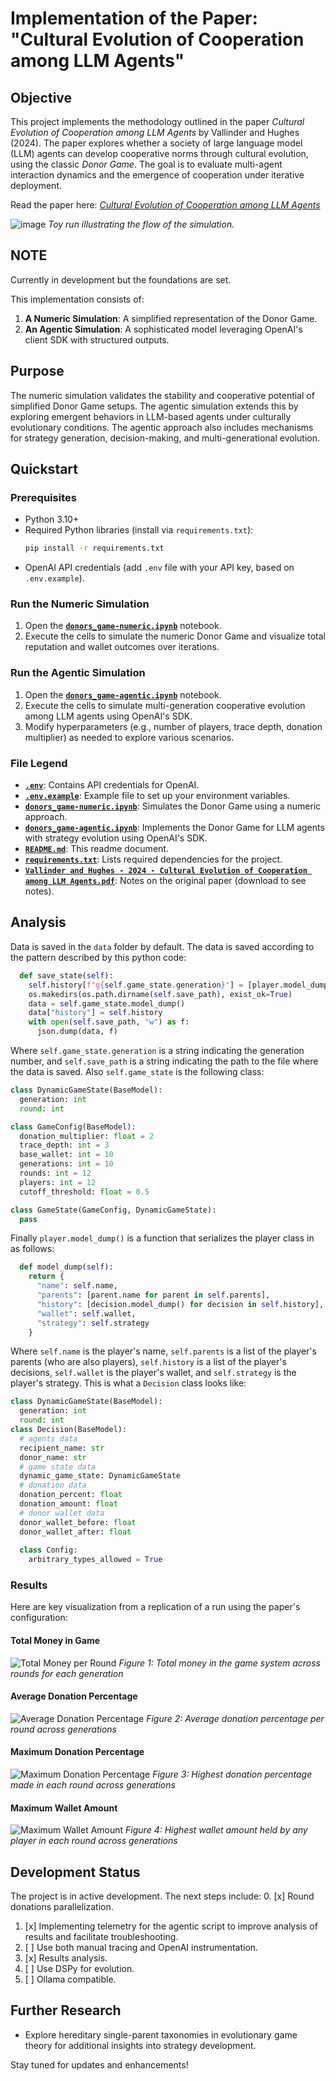 # Implementation of the Paper: "Cultural Evolution of Cooperation among LLM Agents"

## Objective
This project implements the methodology outlined in the paper *Cultural Evolution of Cooperation among LLM Agents* by Vallinder and Hughes (2024). The paper explores whether a society of large language model (LLM) agents can develop cooperative norms through cultural evolution, using the classic *Donor Game*. The goal is to evaluate multi-agent interaction dynamics and the emergence of cooperation under iterative deployment.

Read the paper here: [*Cultural Evolution of Cooperation among LLM Agents*](https://arxiv.org/pdf/2412.10270)

![image](https://github.com/user-attachments/assets/4df82d35-7cec-4717-9dbf-0c622fbb74be)
_Toy run illustrating the flow of the simulation._

## NOTE
Currently in development but the foundations are set.

This implementation consists of:
1. **A Numeric Simulation**: A simplified representation of the Donor Game.
2. **An Agentic Simulation**: A sophisticated model leveraging OpenAI's client SDK with structured outputs.

## Purpose
The numeric simulation validates the stability and cooperative potential of simplified Donor Game setups. The agentic simulation extends this by exploring emergent behaviors in LLM-based agents under culturally evolutionary conditions. The agentic approach also includes mechanisms for strategy generation, decision-making, and multi-generational evolution.

## Quickstart

### Prerequisites
- Python 3.10+
- Required Python libraries (install via `requirements.txt`):
  ```bash
  pip install -r requirements.txt
  ```
- OpenAI API credentials (add `.env` file with your API key, based on `.env.example`).

### Run the Numeric Simulation
1. Open the [**`donors_game-numeric.ipynb`**](./donors_game-numeric.ipynb) notebook.
2. Execute the cells to simulate the numeric Donor Game and visualize total reputation and wallet outcomes over iterations.

### Run the Agentic Simulation
1. Open the [**`donors_game-agentic.ipynb`**](./donors_game-agentic.ipynb) notebook.
2. Execute the cells to simulate multi-generation cooperative evolution among LLM agents using OpenAI's SDK.
3. Modify hyperparameters (e.g., number of players, trace depth, donation multiplier) as needed to explore various scenarios.

### File Legend
- **[`.env`](./.env)**: Contains API credentials for OpenAI.
- **[`.env.example`](./.env.example)**: Example file to set up your environment variables.
- **[`donors_game-numeric.ipynb`](./donors_game-numeric.ipynb)**: Simulates the Donor Game using a numeric approach.
- **[`donors_game-agentic.ipynb`](./donors_game-agentic.ipynb)**: Implements the Donor Game for LLM agents with strategy evolution using OpenAI's SDK.
- **[`README.md`](./README.md)**: This readme document.
- **[`requirements.txt`](./requirements.txt)**: Lists required dependencies for the project.
- **[`Vallinder and Hughes - 2024 - Cultural Evolution of Cooperation among LLM Agents.pdf`](./NOTES-Vallinder%20and%20Hughes%20-%202024%20-%20Cultural%20Evolution%20of%20Cooperation%20among%20LLM%20Agents.pdf)**: Notes on the original paper (download to see notes).

## Analysis
Data is saved in the `data` folder by default. The data is saved according to the pattern described by this python code:
```Python
  def save_state(self):
    self.history[f"g{self.game_state.generation}"] = [player.model_dump() for player in self.players]
    os.makedirs(os.path.dirname(self.save_path), exist_ok=True)
    data = self.game_state.model_dump()
    data["history"] = self.history
    with open(self.save_path, "w") as f:
      json.dump(data, f)
```
Where `self.game_state.generation` is a string indicating the generation number, and `self.save_path` is a string indicating the path to the file where the data is saved.
Also `self.game_state` is the following class:
```Python
class DynamicGameState(BaseModel):
  generation: int
  round: int

class GameConfig(BaseModel):
  donation_multiplier: float = 2
  trace_depth: int = 3
  base_wallet: int = 10
  generations: int = 10
  rounds: int = 12
  players: int = 12
  cutoff_threshold: float = 0.5

class GameState(GameConfig, DynamicGameState):
  pass
```
Finally `player.model_dump()` is a function that serializes the player class in as follows:
```Python
  def model_dump(self):
    return {
      "name": self.name,
      "parents": [parent.name for parent in self.parents],
      "history": [decision.model_dump() for decision in self.history],
      "wallet": self.wallet,
      "strategy": self.strategy
    }
```
Where `self.name` is the player's name, `self.parents` is a list of the player's parents (who are also players), `self.history` is a list of the player's decisions, `self.wallet` is the player's wallet, and `self.strategy` is the player's strategy.
This is what a `Decision` class looks like:
```Python
class DynamicGameState(BaseModel):
  generation: int
  round: int
class Decision(BaseModel):
  # agents data
  recipient_name: str
  donor_name: str
  # game state data
  dynamic_game_state: DynamicGameState
  # donation data
  donation_percent: float
  donation_amount: float
  # donor wallet data
  donor_wallet_before: float
  donor_wallet_after: float
  
  class Config:
    arbitrary_types_allowed = True
```

### Results

Here are key visualization from a replication of a run using the paper's configuration:

#### Total Money in Game
![Total Money per Round](data/gpt-4o-mini/g10_r12_p12/total_money_per_round.png)
*Figure 1: Total money in the game system across rounds for each generation*

#### Average Donation Percentage
![Average Donation Percentage](data/gpt-4o-mini/g10_r12_p12/avg_donation_percentage.png)
*Figure 2: Average donation percentage per round across generations*

#### Maximum Donation Percentage
![Maximum Donation Percentage](data/gpt-4o-mini/g10_r12_p12/max_donation_percentage.png)
*Figure 3: Highest donation percentage made in each round across generations*

#### Maximum Wallet Amount
![Maximum Wallet Amount](data/gpt-4o-mini/g10_r12_p12/max_wallet_amount.png)
*Figure 4: Highest wallet amount held by any player in each round across generations*

## Development Status
The project is in active development. The next steps include:
0. [x] Round donations parallelization.
1. [x] Implementing telemetry for the agentic script to improve analysis of results and facilitate troubleshooting.
2. [ ] Use both manual tracing and OpenAI instrumentation.
3. [x] Results analysis.
4. [ ] Use DSPy for evolution.
5. [ ] Ollama compatible.

## Further Research
- Explore hereditary single-parent taxonomies in evolutionary game theory for additional insights into strategy development.

Stay tuned for updates and enhancements!
